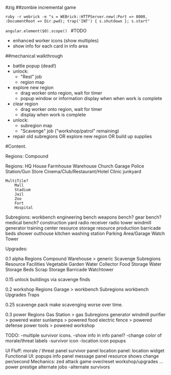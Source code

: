 #zig
##zombie incremental game

`
ruby -r webrick -e "s = WEBrick::HTTPServer.new(:Port => 8000, :DocumentRoot => Dir.pwd); trap('INT') { s.shutdown }; s.start"
`

`
angular.element($0).scope() 
`
#TODO

* enhanced worker icons (show multiples) 
* show info for each card in info area
 
##mechanical walkthrough
- battle popup (dead!)
- unlock:
    + "Rest" job
    + region map
- explore new region
    + drag worker onto region, wait for timer
    + popup window or information display when when work is complete
- clear region 
    + drag worker onto region, wait for timer
    + display when work is complete
- unlock:
    + subregion map
    + "Scavenge" job ("workshop/patrol" remaining)
- repair old subregions OR explore new region OR build up supplies


#Content.

Regions:
    Compound

Regions:
    HQ
    House
    Farmhouse
    Warehouse
    Church
    Garage
    Police Station/Gun Store
    Cinema/Club/Restaurant/Hotel
    Clinic
    junkyard

    MultiTile?
        Mall
        Stadium
        Jail
        Zoo
        Fort
        Hospital

Subregions:
    workbench
    engineering bench
    weapons bench?
    gear bench?
    medical bench?
    construction yard
    radio receiver
    radio tower
    windmill
    generator
    training center
    resource storage
    resource production
    barricade
    beds
    shower
    outhouse
    kitchen
    washing station
    Parking Area/Garage
    Watch Tower

Upgrades:


0.1 alpha
    Regions
        Compound
        Warehouse > generic Scavenge
    Subregions
        Resource Facilities
            Vegetable Garden
            Water Collector
            Food Storage
            Water Storage
            Beds
            Scrap Storage
        Barricade
        Watchtower

0.15
    unlock buildings via scavenge finds

0.2 workshop
    Regions
        Garage > workbench
    Subregions
        workbench
    Upgrades
        Traps

0.25 scavenge pack
    make scavenging worse over time.

0.3 power
    Regions
        Gas Station > gas
    Subregions
        generator
        windmill
        purifier > powered water
        sunlamps > powered food
        electric fence > powered defense
        power tools > powered workshop


TODO:
-multiple survivor icons.
-show info in info panel?
-change color of morale/threat labels
-survivor icon
-location icon
popups


UI Fluff:
    morale / threat panel
    survivor panel
    location panel:
        location widget
Functional UI:
    popups
    info panel
    message panel
    resource shows change per/second
Mechanics:
    zed attack
    game over/reset
    workshop/upgrades
    ...
    power
    prestige
    alternate jobs
    -alternate survivors








